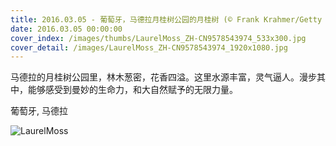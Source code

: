 ```yaml
---
title: 2016.03.05 - 葡萄牙，马德拉月桂树公园的月桂树 (© Frank Krahmer/Getty Images)
date: 2016.03.05 00:00:00
cover_index: /images/thumbs/LaurelMoss_ZH-CN9578543974_533x300.jpg
cover_detail: /images/LaurelMoss_ZH-CN9578543974_1920x1080.jpg
---
```


马德拉的月桂树公园里，林木葱密，花香四溢。这里水源丰富，灵气逼人。漫步其中，能够感受到曼妙的生命力，和大自然赋予的无限力量。

葡萄牙, 马德拉

![LaurelMoss](/images/LaurelMoss_ZH-CN9578543974_1920x1080.jpg)
